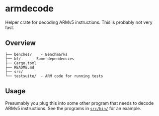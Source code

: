 # armdecode
Helper crate for decoding ARMv5 instructions. This is probably not very fast.

## Overview
```
├── benches/	- Benchmarks
├── bf/		- Some dependencies 
├── Cargo.toml
├── README.md
├── src/
└── testsuite/	- ARM code for running tests
```

## Usage
Presumably you plug this into some other program that needs to decode ARMv5
instructions. See the programs in [`src/bin/`](src/bin/) for an example.


